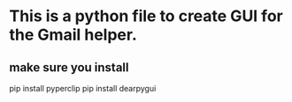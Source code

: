 # This is a python file to create GUI for the Gmail helper.

## make sure you install 
pip install pyperclip
pip install dearpygui